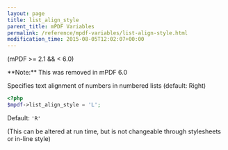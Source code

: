 ```yaml
---
layout: page
title: list_align_style
parent_title: mPDF Variables
permalink: /reference/mpdf-variables/list-align-style.html
modification_time: 2015-08-05T12:02:07+00:00
---
```


(mPDF >= 2.1 && < 6.0)

<div class="alert alert-info" role="alert" markdown="1">
  **Note:** This was removed in mPDF 6.0
</div>

Specifies text alignment of numbers in numbered lists (default: Right)

```php
<?php
$mpdf->list_align_style = 'L';

```

Default: `'R'`

(This can be altered at run time, but is not changeable through stylesheets or in-line style)


